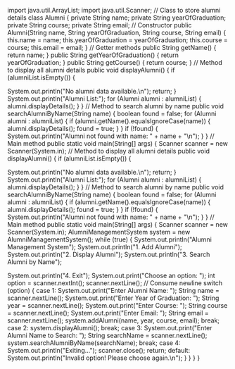 import java.util.ArrayList;
import java.util.Scanner;
// Class to store alumni details
class Alumni {
 private String name;
 private String yearOfGraduation;
 private String course;
 private String email;
 // Constructor
 public Alumni(String name, String yearOfGraduation, String course, String email) 
{
 this.name = name;
 this.yearOfGraduation = yearOfGraduation;
 this.course = course;
 this.email = email;
 }
 // Getter methods
 public String getName() {
 return name;
 }
 public String getYearOfGraduation() {
 return yearOfGraduation;
 }
 public String getCourse() {
 return course;
 }
// Method to display all alumni details
 public void displayAlumni() {
 if (alumniList.isEmpty()) {
 
 System.out.println("No alumni data available.\n");
 return;
 }
 System.out.println("Alumni List:");
 for (Alumni alumni : alumniList) {
 alumni.displayDetails();
 }
 }
 // Method to search alumni by name
 public void searchAlumniByName(String name) {
 boolean found = false;
 for (Alumni alumni : alumniList) {
 if (alumni.getName().equalsIgnoreCase(name)) {
 alumni.displayDetails();
 found = true;
 }
 }
 if (!found) {
 System.out.println("Alumni not found with name: " + name + "\n");
 }
 }
 // Main method
 public static void main(String[] args) {
 Scanner scanner = new Scanner(System.in);
// Method to display all alumni details
 public void displayAlumni() {
 if (alumniList.isEmpty()) {
 
 System.out.println("No alumni data available.\n");
 return;
 }
 System.out.println("Alumni List:");
 for (Alumni alumni : alumniList) {
 alumni.displayDetails();
 }
 }
 // Method to search alumni by name
 public void searchAlumniByName(String name) {
 boolean found = false;
 for (Alumni alumni : alumniList) {
 if (alumni.getName().equalsIgnoreCase(name)) {
 alumni.displayDetails();
 found = true;
 }
 }
 if (!found) {
 System.out.println("Alumni not found with name: " + name + "\n");
 }
 }
 // Main method
 public static void main(String[] args) {
 Scanner scanner = new Scanner(System.in);
AlumniManagementSystem system = new AlumniManagementSystem();
 while (true) {
 System.out.println("Alumni Management System");
 System.out.println("1. Add Alumni");
 System.out.println("2. Display Alumni");
 System.out.println("3. Search Alumni by Name");
 
 System.out.println("4. Exit"); 
 System.out.print("Choose an option: ");
 int option = scanner.nextInt();
 scanner.nextLine(); // Consume newline
 switch (option) {
 case 1:
 System.out.print("Enter Alumni Name: ");
 String name = scanner.nextLine();
 System.out.print("Enter Year of Graduation: ");
 String year = scanner.nextLine();
 System.out.print("Enter Course: ");
 String course = scanner.nextLine();
 System.out.print("Enter Email: ");
 String email = scanner.nextLine();
 system.addAlumni(name, year, course, email);
 break;
 case 2:
 system.displayAlumni();
 break;
case 3:
 System.out.print("Enter Alumni Name to Search: ");
 String searchName = scanner.nextLine();
 system.searchAlumniByName(searchName);
 break;
 case 4:
 System.out.println("Exiting...");
 scanner.close();
 return;
 default:
 System.out.println("Invalid option! Please choose again.\n");
 }
 }
 }
}

